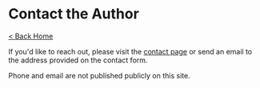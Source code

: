 # Contact the Author

[< Back Home](/)

If you'd like to reach out, please visit the <a href="/contact">contact page</a> or send an email to the address provided on the contact form.

Phone and email are not published publicly on this site.
